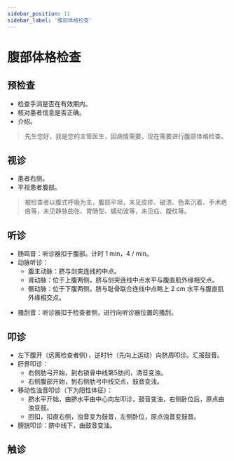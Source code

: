 ```yaml
---
sidebar_position: 11
sidebar_label: '腹部体格检查'
---
```


# 腹部体格检查

## 预检查

- 检查手消是否在有效期内。
- 核对患者信息是否正确。
- 介绍。
> 先生您好，我是您的主管医生，因病情需要，现在需要进行腹部体格检查。

## 视诊

- 患者右侧。
- 平视患者腹部。
> 被检查者以腹式呼吸为主，腹部平坦，未见皮疹、破溃、色素沉着、手术疤痕等，未见静脉曲张、胃肠型、蠕动波等，未见疝、腹纹等。

## 听诊

- 肠鸣音：听诊器扣于腹部。计时 1 min，4 / min。
- 动脉听诊：
  - 腹主动脉：脐与剑突连线的中点。
  - 肾动脉：位于上腹两侧，脐与剑突连线中点水平与腹直肌外缘相交点。
  - 髂动脉：位于下腹两侧，脐与耻骨联合连线中点略上 2 cm 水平与腹直肌外缘相交点。

[//]: # (  - 股动脉：位于腹股沟韧带中点。)
- 搔刮音：听诊器扣于检查者侧，进行向听诊器位置的搔刮。

## 叩诊

- 左下腹开（远离检查者侧），逆时针（先向上运动）向脐周叩诊。汇报鼓音。
- 肝界叩诊：
  - 右侧肋弓开始，到右锁骨中线第5肋间，清音变浊。
  - 右侧腹部开始，到右侧肋弓中线交点，鼓音变浊。
- 移动性浊音叩诊（下为阳性体征）：
  - 脐水平开始，由脐水平由中心向左叩诊，鼓音变浊，右侧卧位后，原点由浊变鼓。
  - 回扣，扣直右侧，浊音变为鼓音，左侧卧位，原点浊音变鼓音。
- 膀胱叩诊：脐中线下，由鼓音变浊。

## 触诊